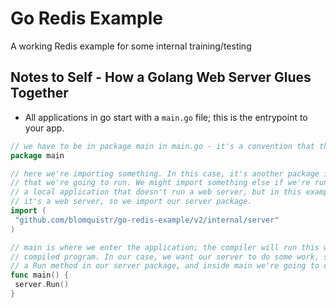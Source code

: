 # Go Redis Example

A working Redis example for some internal training/testing

## Notes to Self - How a Golang Web Server Glues Together

- All applications in go start with a `main.go` file; this is the entrypoint to your app.

```go
// we have to be in package main in main.go - it's a convention that the compiler understand
package main

// here we're importing something. In this case, it's another package in our app, the server
// that we're going to run. We might import something else if we're running, say, a CLI or
// a local application that doesn't run a web server, but in this example app and refresher
// it's a web server, so we import our server package.
import (
 "github.com/blomquistr/go-redis-example/v2/internal/server"
)

// main is where we enter the application; the compiler will run this when you execute the
// compiled program. In our case, we want our server to do some work, so we have written
// a Run method in our server package, and inside main we're going to call the Run()
func main() {
 server.Run()
}
```
